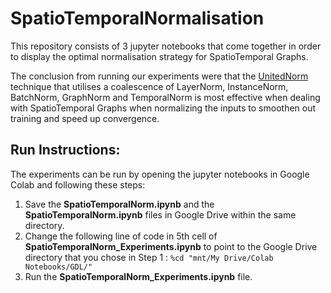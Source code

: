 # SpatioTemporalNormalisation

This repository consists of 3 jupyter notebooks that come together in order to display the optimal normalisation strategy for SpatioTemporal Graphs.

The conclusion from running our experiments were that the [UnitedNorm](https://arxiv.org/pdf/2009.11746.pdf) technique that utilises a coalescence of LayerNorm, InstanceNorm, BatchNorm, GraphNorm and TemporalNorm is most effective when dealing with SpatioTemporal Graphs when normalizing the inputs to smoothen out training and speed up convergence.

## Run Instructions:
The experiments can be run by opening the jupyter notebooks in Google Colab and following these steps:
1. Save the **SpatioTemporalNorm.ipynb** and the **SpatioTemporalNorm.ipynb** files in Google Drive within the same directory.
2. Change the following line of code in 5th cell of **SpatioTemporalNorm_Experiments.ipynb** to point to the Google Drive directory that you chose in Step 1 : `%cd "mnt/My Drive/Colab Notebooks/GDL/"`
3. Run the **SpatioTemporalNorm_Experiments.ipynb** file. 
